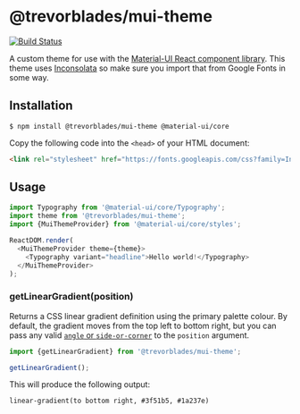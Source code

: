 # @trevorblades/mui-theme

[![Build Status](https://travis-ci.com/trevorblades/mui-theme.svg?branch=master)](https://travis-ci.com/trevorblades/mui-theme)

A custom theme for use with the [Material-UI React component library](https://material-ui.com/). This theme uses [Inconsolata](https://fonts.google.com/specimen/Inconsolata) so make sure you import that from Google Fonts in some way.

## Installation

```shell
$ npm install @trevorblades/mui-theme @material-ui/core
```

Copy the following code into the `<head>` of your HTML document:

```html
<link rel="stylesheet" href="https://fonts.googleapis.com/css?family=Inconsolata:400,700">
```

## Usage

```js
import Typography from '@material-ui/core/Typography';
import theme from '@trevorblades/mui-theme';
import {MuiThemeProvider} from '@material-ui/core/styles';

ReactDOM.render(
  <MuiThemeProvider theme={theme}>
    <Typography variant="headline">Hello world!</Typography>
  </MuiThemeProvider>
);
```

### getLinearGradient(position)

Returns a CSS linear gradient definition using the primary palette colour. By default, the gradient moves from the top left to bottom right, but you can pass any valid [`angle` or `side-or-corner`](https://developer.mozilla.org/en-US/docs/Web/CSS/linear-gradient) to the `position` argument.

```js
import {getLinearGradient} from '@trevorblades/mui-theme';

getLinearGradient();
```

This will produce the following output:

```less
linear-gradient(to bottom right, #3f51b5, #1a237e)
```
